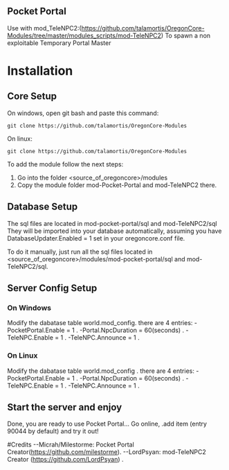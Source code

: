 ## Pocket Portal 
Use with mod_TeleNPC2:(https://github.com/talamortis/OregonCore-Modules/tree/master/modules_scripts/mod-TeleNPC2) To spawn a non exploitable Temporary Portal Master

# Installation
## Core Setup

On windows, open git bash and paste this command:
```
git clone https://github.com/talamortis/OregonCore-Modules
```
On linux:

```
git clone https://github.com/talamortis/OregonCore-Modules
```

To add the module follow the next steps:
1. Go into the folder <source_of_oregoncore>/modules
2. Copy the module folder mod-Pocket-Portal and mod-TeleNPC2 there.



## Database Setup
The sql files are located in mod-pocket-portal/sql and mod-TeleNPC2/sql
They will be imported into your database automatically, assuming you have
DatabaseUpdater.Enabled = 1
set in your oregoncore.conf file.

To do it manually, just run all the sql files located in <source_of_oregoncore>/modules/mod-pocket-portal/sql and mod-TeleNPC2/sql.

## Server Config Setup
### On Windows
Modify the dabatase table world.mod_config.
there are 4 entries:
	-PocketPortal.Enable = 1 .
	-Portal.NpcDuration = 60(seconds) .
        -TeleNPC.Enable = 1 .
        -TeleNPC.Announce = 1 .


### On Linux
Modify the dabatase table world.mod_config .
there are 4 entries:
	-PocketPortal.Enable = 1 .
	-Portal.NpcDuration = 60(seconds) .
        -TeleNPC.Enable = 1 .
        -TeleNPC.Announce = 1 .

## Start the server and enjoy
Done, you are ready to use Pocket Portal... Go online, .add item (entry 90044 by default) and try it out!


#Credits
--Micrah/Milestorme: Pocket Portal Creator(https://github.com/milestorme).
--LordPsyan: mod-TeleNPC2 Creator (https://github.com/LordPsyan) .
